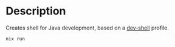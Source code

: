 # Description

Creates shell for Java development, based on a [dev-shell](../../profiles/dev-shells/) profile.

```shell
nix run
```
